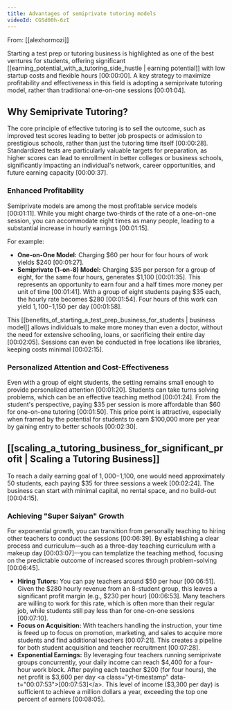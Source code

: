 ```yaml
---
title: Advantages of semiprivate tutoring models
videoId: CGSd00h-6zI
---
```


From: [[alexhormozi]] <br/> 

Starting a test prep or tutoring business is highlighted as one of the best ventures for students, offering significant [[earning_potential_with_a_tutoring_side_hustle | earning potential]] with low startup costs and flexible hours <a class="yt-timestamp" data-t="00:00:00">[00:00:00]</a>. A key strategy to maximize profitability and effectiveness in this field is adopting a semiprivate tutoring model, rather than traditional one-on-one sessions <a class="yt-timestamp" data-t="00:01:04">[00:01:04]</a>.

## Why Semiprivate Tutoring?

The core principle of effective tutoring is to sell the outcome, such as improved test scores leading to better job prospects or admission to prestigious schools, rather than just the tutoring time itself <a class="yt-timestamp" data-t="00:00:28">[00:00:28]</a>. Standardized tests are particularly valuable targets for preparation, as higher scores can lead to enrollment in better colleges or business schools, significantly impacting an individual's network, career opportunities, and future earning capacity <a class="yt-timestamp" data-t="00:00:37">[00:00:37]</a>.

### Enhanced Profitability
Semiprivate models are among the most profitable service models <a class="yt-timestamp" data-t="00:01:11">[00:01:11]</a>. While you might charge two-thirds of the rate of a one-on-one session, you can accommodate eight times as many people, leading to a substantial increase in hourly earnings <a class="yt-timestamp" data-t="00:01:15">[00:01:15]</a>.

For example:
*   **One-on-One Model:** Charging $60 per hour for four hours of work yields $240 <a class="yt-timestamp" data-t="00:01:27">[00:01:27]</a>.
*   **Semiprivate (1-on-8) Model:** Charging $35 per person for a group of eight, for the same four hours, generates $1,100 <a class="yt-timestamp" data-t="00:01:35">[00:01:35]</a>. This represents an opportunity to earn four and a half times more money per unit of time <a class="yt-timestamp" data-t="00:01:41">[00:01:41]</a>. With a group of eight students paying $35 each, the hourly rate becomes $280 <a class="yt-timestamp" data-t="00:01:54">[00:01:54]</a>. Four hours of this work can yield $1,100-$1,150 per day <a class="yt-timestamp" data-t="00:01:58">[00:01:58]</a>.

This [[benefits_of_starting_a_test_prep_business_for_students | business model]] allows individuals to make more money than even a doctor, without the need for extensive schooling, loans, or sacrificing their entire day <a class="yt-timestamp" data-t="00:02:05">[00:02:05]</a>. Sessions can even be conducted in free locations like libraries, keeping costs minimal <a class="yt-timestamp" data-t="00:02:15">[00:02:15]</a>.

### Personalized Attention and Cost-Effectiveness
Even with a group of eight students, the setting remains small enough to provide personalized attention <a class="yt-timestamp" data-t="00:01:20">[00:01:20]</a>. Students can take turns solving problems, which can be an effective teaching method <a class="yt-timestamp" data-t="00:01:24">[00:01:24]</a>. From the student's perspective, paying $35 per session is more affordable than $60 for one-on-one tutoring <a class="yt-timestamp" data-t="00:01:50">[00:01:50]</a>. This price point is attractive, especially when framed by the potential for students to earn $100,000 more per year by gaining entry to better schools <a class="yt-timestamp" data-t="00:02:30">[00:02:30]</a>.

## [[scaling_a_tutoring_business_for_significant_profit | Scaling a Tutoring Business]]

To reach a daily earning goal of $1,000-$1,100, one would need approximately 50 students, each paying $35 for three sessions a week <a class="yt-timestamp" data-t="00:02:24">[00:02:24]</a>. The business can start with minimal capital, no rental space, and no build-out <a class="yt-timestamp" data-t="00:04:15">[00:04:15]</a>.

### Achieving "Super Saiyan" Growth
For exponential growth, you can transition from personally teaching to hiring other teachers to conduct the sessions <a class="yt-timestamp" data-t="00:06:39">[00:06:39]</a>. By establishing a clear process and curriculum—such as a three-day teaching curriculum with a makeup day <a class="yt-timestamp" data-t="00:03:07">[00:03:07]</a>—you can templatize the teaching method, focusing on the predictable outcome of increased scores through problem-solving <a class="yt-timestamp" data-t="00:06:45">[00:06:45]</a>.

*   **Hiring Tutors:** You can pay teachers around $50 per hour <a class="yt-timestamp" data-t="00:06:51">[00:06:51]</a>. Given the $280 hourly revenue from an 8-student group, this leaves a significant profit margin (e.g., $230 per hour) <a class="yt-timestamp" data-t="00:06:53">[00:06:53]</a>. Many teachers are willing to work for this rate, which is often more than their regular job, while students still pay less than for one-on-one sessions <a class="yt-timestamp" data-t="00:07:10">[00:07:10]</a>.
*   **Focus on Acquisition:** With teachers handling the instruction, your time is freed up to focus on promotion, marketing, and sales to acquire more students and find additional teachers <a class="yt-timestamp" data-t="00:07:21">[00:07:21]</a>. This creates a pipeline for both student acquisition and teacher recruitment <a class="yt-timestamp" data-t="00:07:28">[00:07:28]</a>.
*   **Exponential Earnings:** By leveraging four teachers running semiprivate groups concurrently, your daily income can reach $4,400 for a four-hour work block. After paying each teacher $200 (for four hours), the net profit is $3,600 per day <a class="yt-timestamp" data-t="00:07:53">[00:07:53]</a>. This level of income ($3,300 per day) is sufficient to achieve a million dollars a year, exceeding the top one percent of earners <a class="yt-timestamp" data-t="00:08:05">[00:08:05]</a>.
